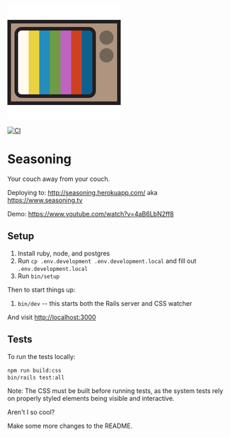 ![tv set logo](logo.png)

[![CI](https://github.com/maxjacobson/seasoning/actions/workflows/ci.yml/badge.svg)](https://github.com/maxjacobson/seasoning/actions/workflows/ci.yml)

# Seasoning

Your couch away from your couch.

Deploying to: <http://seasoning.herokuapp.com/> aka <https://www.seasoning.tv>

Demo: <https://www.youtube.com/watch?v=4aB6LbN2ff8>

## Setup

1. Install ruby, node, and postgres
1. Run `cp .env.development .env.development.local` and fill out `.env.development.local`
1. Run `bin/setup`

Then to start things up:

1. `bin/dev` -- this starts both the Rails server and CSS watcher

And visit <http://localhost:3000>

## Tests

To run the tests locally:

```
npm run build:css
bin/rails test:all
```

Note: The CSS must be built before running tests, as the system tests rely on properly styled elements being visible and interactive.

Aren't I so cool?

Make some more changes to the README.

